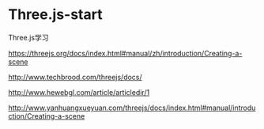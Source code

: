 # Three.js-start
Three.js学习

https://threejs.org/docs/index.html#manual/zh/introduction/Creating-a-scene

http://www.techbrood.com/threejs/docs/

http://www.hewebgl.com/article/articledir/1

http://www.yanhuangxueyuan.com/threejs/docs/index.html#manual/introduction/Creating-a-scene